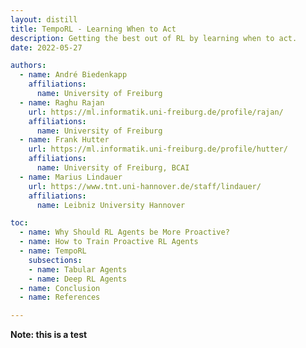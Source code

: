 ```yaml
---
layout: distill
title: TempoRL - Learning When to Act
description: Getting the best out of RL by learning when to act.
date: 2022-05-27

authors:
  - name: André Biedenkapp
    affiliations:
      name: University of Freiburg
  - name: Raghu Rajan
    url: https://ml.informatik.uni-freiburg.de/profile/rajan/
    affiliations:
      name: University of Freiburg
  - name: Frank Hutter
    url: https://ml.informatik.uni-freiburg.de/profile/hutter/
    affiliations:
      name: University of Freiburg, BCAI
  - name: Marius Lindauer
    url: https://www.tnt.uni-hannover.de/staff/lindauer/
    affiliations:
      name: Leibniz University Hannover

toc:
  - name: Why Should RL Agents be More Proactive?
  - name: How to Train Proactive RL Agents
  - name: TempoRL
    subsections:
    - name: Tabular Agents
    - name: Deep RL Agents
  - name: Conclusion
  - name: References

---
```


**Note: this is a test**
